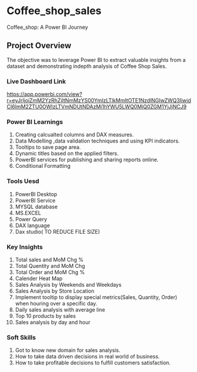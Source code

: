 # Coffee_shop_sales
Coffee_shop: A Power BI Journey

##  Project Overview
The objective was to leverage Power BI to extract valuable insights from a dataset and demonstrating indepth analysis of Coffee Shop Sales.

### Live Dashboard Link 
https://app.powerbi.com/view?r=eyJrIjoiZmM2YzRhZjItNmMzYS00YmIzLTlkMmItOTE1NzdlNGIwZWQ3IiwidCI6ImM2ZTU0OWIzLTVmNDUtNDAzMi1hYWU5LWQ0MjQ0ZGM1YjJjNCJ9

### Power BI Learnings
  1. Creating calcualted columns and DAX measures.
  2. Data Modelling ,data validation techniques and using KPI indicators.
  3. Tooltips to save page area.
  4. Dynamic titles based on the applied filters.
  5. PowerBI services for publishing and sharing reports online.
  6. Conditional Formatting

   ### Tools Uesd
  1. PowerBI Desktop
  2. PowerBI Service
  3. MYSQL database
  4. MS.EXCEL 
  5. Power Query
  6. DAX language
  7. Dax studio( TO REDUCE FILE SIZE)

  ### Key Insights
 1. Total sales and MoM Chg %
 2. Total Quentity and MoM Chg
 3. Total Order and MoM Chg %
 4. Calender Heat Map
 5. Sales Analysis by Weekends and Weekdays
 6. Sales Analysis by Store Location
 7. Implement tooltip to display special metrics(Sales, Quantity, Order) when houring over a specific day.
 8. Daily sales analysis with average line
 9. Top 10 products by sales
10. Sales analysis by day and hour

   ### Soft Skills
   1. Got to know new domain for sales analysis.
   2. How to take data driven decisions in real world of business.
   3. How to take profitable decisions to fulfill customers satisfaction.
